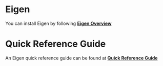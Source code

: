 # Eigen
You can install Eigen by following [**Eigen Overview**](https://eigen.tuxfamily.org/dox/index.html)

# Quick Reference Guide
An Eigen quick reference guide can be found at [**Quick Reference Guide**](https://eigen.tuxfamily.org/dox/group__QuickRefPage.html)
